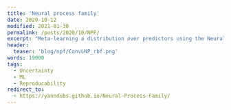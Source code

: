 ```yaml
---
title: 'Neural process family'
date: 2020-10-12
modified: 2021-01-30
permalink: /posts/2020/10/NPF/
excerpt: "Meta-learning a distribution over predictors using the Neural Process Family."
header: 
  teaser: 'blog/npf/ConvLNP_rbf.png'
words: 19000
tags:
  - Uncertainty
  - ML
  - Reproducability
redirect_to: 
  - https://yanndubs.github.io/Neural-Process-Family/
---
```

